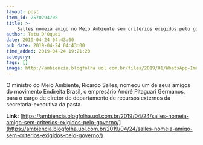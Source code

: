 ```yaml
---
layout: post
item_id: 2570294708
title: >-
    Salles nomeia amigo no Meio Ambiente sem critérios exigidos pelo governo
author: Tatu D'Oquei
date: 2019-04-24 04:43:00
pub_date: 2019-04-24 04:43:00
time_added: 2019-04-24 19:21:20
category: 
tags: []
image: http://ambiencia.blogfolha.uol.com.br/files/2019/01/WhatsApp-Image-2019-01-15-at-19.57.55.jpeg
---
```


O ministro do Meio Ambiente, Ricardo Salles, nomeou um de seus amigos do movimento Endireita Brasil, o empresário André Pitaguari Germanos, para o cargo de diretor do departamento de recursos externos da secretaria-executiva da pasta.

**Link:** [https://ambiencia.blogfolha.uol.com.br/2019/04/24/salles-nomeia-amigo-sem-criterios-exigidos-pelo-governo/](https://ambiencia.blogfolha.uol.com.br/2019/04/24/salles-nomeia-amigo-sem-criterios-exigidos-pelo-governo/)

